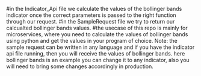 #in the Indicator_Api file we calculate the values of the bollinger bands indicator once the correct parameters is passed to the right function through our request.
#in the SampleRequest file we try to return our calcualted bollinger bands values.
#the usecase of this repo is mainly for microservices, where you need to calculate the values of bollinger bands using python and get the values in your program of choice. 
Note: the sample request can be written in any language and if you have the indicator api file running, then you will receive the values of bollinger bands.
here bollinger bands is an example you can change it to any indicator, also you will need to bring some changes accordingly in production.
